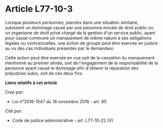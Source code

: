 # Article L77-10-3

Lorsque plusieurs personnes, placées dans une situation similaire, subissent un dommage causé par une personne morale de
droit public ou un organisme de droit privé chargé de la gestion d'un service public, ayant pour cause commune un manquement
de même nature à ses obligations légales ou contractuelles, une action de groupe peut être exercée en justice au vu des cas
individuels présentés par le demandeur.

Cette action peut être exercée en vue soit de la cessation du manquement mentionné au premier alinéa, soit de l'engagement de
la responsabilité de la personne ayant causé le dommage afin d'obtenir la réparation des préjudices subis, soit de ces deux
fins.

**Liens relatifs à cet article**

_Créé par_:

  - Loi n°2016-1547 du 18 novembre 2016 - art. 85

_Cité par_:

  - Code de justice administrative - art. L77-10-22 (V)
